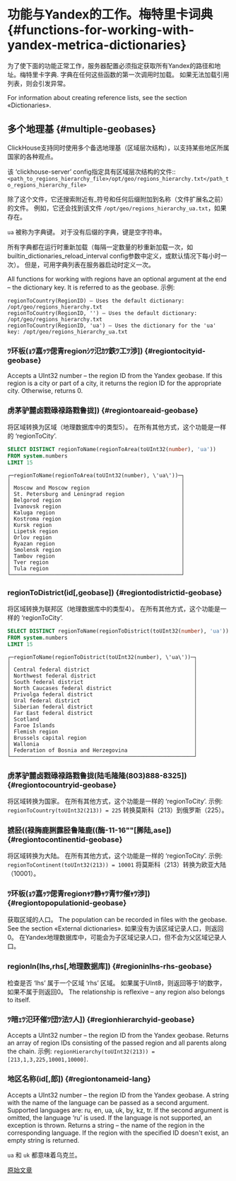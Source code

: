 
# 功能与Yandex的工作。梅特里卡词典 {#functions-for-working-with-yandex-metrica-dictionaries}

为了使下面的功能正常工作，服务器配置必须指定获取所有Yandex的路径和地址。梅特里卡字典. 字典在任何这些函数的第一次调用时加载。 如果无法加载引用列表，则会引发异常。

For information about creating reference lists, see the section «Dictionaries».

## 多个地理基 {#multiple-geobases}

ClickHouse支持同时使用多个备选地理基（区域层次结构），以支持某些地区所属国家的各种观点。

该 ‘clickhouse-server’ config指定具有区域层次结构的文件::`<path_to_regions_hierarchy_file>/opt/geo/regions_hierarchy.txt</path_to_regions_hierarchy_file>`

除了这个文件，它还搜索附近有\_符号和任何后缀附加到名称（文件扩展名之前）的文件。
例如，它还会找到该文件 `/opt/geo/regions_hierarchy_ua.txt`，如果存在。

`ua` 被称为字典键。 对于没有后缀的字典，键是空字符串。

所有字典都在运行时重新加载（每隔一定数量的秒重新加载一次，如builtin\_dictionaries\_reload\_interval config参数中定义，或默认情况下每小时一次）。 但是，可用字典列表在服务器启动时定义一次。

All functions for working with regions have an optional argument at the end – the dictionary key. It is referred to as the geobase.
示例:

    regionToCountry(RegionID) – Uses the default dictionary: /opt/geo/regions_hierarchy.txt
    regionToCountry(RegionID, '') – Uses the default dictionary: /opt/geo/regions_hierarchy.txt
    regionToCountry(RegionID, 'ua') – Uses the dictionary for the 'ua' key: /opt/geo/regions_hierarchy_ua.txt

### ﾂ环板(ｮﾂ嘉ｯﾂ偲青regionｼﾂ氾ｶﾂ鉄ﾂ工ﾂ渉\]) {#regiontocityid-geobase}

Accepts a UInt32 number – the region ID from the Yandex geobase. If this region is a city or part of a city, it returns the region ID for the appropriate city. Otherwise, returns 0.

### 虏茅驴麓卤戮碌禄路戮鲁拢\]) {#regiontoareaid-geobase}

将区域转换为区域（地理数据库中的类型5）。 在所有其他方式，这个功能是一样的 ‘regionToCity’.

``` sql
SELECT DISTINCT regionToName(regionToArea(toUInt32(number), 'ua'))
FROM system.numbers
LIMIT 15
```

    ┌─regionToName(regionToArea(toUInt32(number), \'ua\'))─┐
    │                                                      │
    │ Moscow and Moscow region                             │
    │ St. Petersburg and Leningrad region                  │
    │ Belgorod region                                      │
    │ Ivanovsk region                                      │
    │ Kaluga region                                        │
    │ Kostroma region                                      │
    │ Kursk region                                         │
    │ Lipetsk region                                       │
    │ Orlov region                                         │
    │ Ryazan region                                        │
    │ Smolensk region                                      │
    │ Tambov region                                        │
    │ Tver region                                          │
    │ Tula region                                          │
    └──────────────────────────────────────────────────────┘

### regionToDistrict(id\[,geobase\]) {#regiontodistrictid-geobase}

将区域转换为联邦区（地理数据库中的类型4）。 在所有其他方式，这个功能是一样的 ‘regionToCity’.

``` sql
SELECT DISTINCT regionToName(regionToDistrict(toUInt32(number), 'ua'))
FROM system.numbers
LIMIT 15
```

    ┌─regionToName(regionToDistrict(toUInt32(number), \'ua\'))─┐
    │                                                          │
    │ Central federal district                                 │
    │ Northwest federal district                               │
    │ South federal district                                   │
    │ North Caucases federal district                          │
    │ Privolga federal district                                │
    │ Ural federal district                                    │
    │ Siberian federal district                                │
    │ Far East federal district                                │
    │ Scotland                                                 │
    │ Faroe Islands                                            │
    │ Flemish region                                           │
    │ Brussels capital region                                  │
    │ Wallonia                                                 │
    │ Federation of Bosnia and Herzegovina                     │
    └──────────────────────────────────────────────────────────┘

### 虏茅驴麓卤戮碌禄路戮鲁拢(陆毛隆隆(803)888-8325\]) {#regiontocountryid-geobase}

将区域转换为国家。 在所有其他方式，这个功能是一样的 ‘regionToCity’.
示例: `regionToCountry(toUInt32(213)) = 225` 转换莫斯科（213）到俄罗斯（225）。

### 掳胫((禄脢鹿脷露胫鲁隆鹿((酶-11-16""\[脪陆,ase\]) {#regiontocontinentid-geobase}

将区域转换为大陆。 在所有其他方式，这个功能是一样的 ‘regionToCity’.
示例: `regionToContinent(toUInt32(213)) = 10001` 将莫斯科（213）转换为欧亚大陆（10001）。

### ﾂ环板(ｮﾂ嘉ｯﾂ偲青regionｬﾂ静ｬﾂ青ｻﾂ催ｬﾂ渉\]) {#regiontopopulationid-geobase}

获取区域的人口。
The population can be recorded in files with the geobase. See the section «External dictionaries».
如果没有为该区域记录人口，则返回0。
在Yandex地理数据库中，可能会为子区域记录人口，但不会为父区域记录人口。

### regionIn(lhs,rhs\[,地理数据库\]) {#regioninlhs-rhs-geobase}

检查是否 ‘lhs’ 属于一个区域 ‘rhs’ 区域。 如果属于UInt8，则返回等于1的数字，如果不属于则返回0。
The relationship is reflexive – any region also belongs to itself.

### ﾂ暗ｪﾂ氾环催ﾂ団ﾂ法ﾂ人\]) {#regionhierarchyid-geobase}

Accepts a UInt32 number – the region ID from the Yandex geobase. Returns an array of region IDs consisting of the passed region and all parents along the chain.
示例: `regionHierarchy(toUInt32(213)) = [213,1,3,225,10001,10000]`.

### 地区名称(id\[,郎\]) {#regiontonameid-lang}

Accepts a UInt32 number – the region ID from the Yandex geobase. A string with the name of the language can be passed as a second argument. Supported languages are: ru, en, ua, uk, by, kz, tr. If the second argument is omitted, the language ‘ru’ is used. If the language is not supported, an exception is thrown. Returns a string – the name of the region in the corresponding language. If the region with the specified ID doesn't exist, an empty string is returned.

`ua` 和 `uk` 都意味着乌克兰。

[原始文章](https://clickhouse.tech/docs/en/query_language/functions/ym_dict_functions/) <!--hide-->
